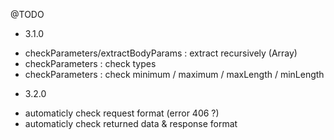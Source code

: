 @TODO

* 3.1.0
- checkParameters/extractBodyParams : extract recursively (Array)
- checkParameters : check types
- checkParameters : check minimum / maximum / maxLength / minLength

* 3.2.0
- automaticly check request format (error 406 ?)
- automaticly check returned data & response format
